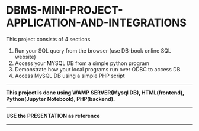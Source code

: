 # DBMS-MINI-PROJECT-APPLICATION-AND-INTEGRATIONS
This project consists of 4 sections

1.	Run your SQL query from the browser (use DB-book online SQL website)
2.	Access your MYSQL DB from a simple python program
3.	Demonstrate how your local programs run over ODBC to access DB
4.	Access MySQL DB using a simple PHP script
<hr>

**This project is done using WAMP SERVER(Mysql DB), HTML(frontend), Python(Jupyter Notebook), PHP(backend).**
<hr>

**USE the PRESENTATION as reference**
<hr>
